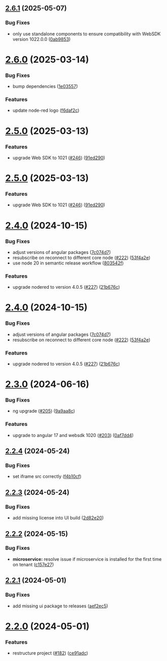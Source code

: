 ## [2.6.1](https://github.com/Cumulocity-IoT/cumulocity-node-red/compare/v2.6.0...v2.6.1) (2025-05-07)


### Bug Fixes

* only use standalone components to ensure compatibility with WebSDK version 1022.0.0 ([0ab9853](https://github.com/Cumulocity-IoT/cumulocity-node-red/commit/0ab98537ecab9706cde9dd450c4c5b791773c63f))

# [2.6.0](https://github.com/Cumulocity-IoT/cumulocity-node-red/compare/v2.5.0...v2.6.0) (2025-03-14)


### Bug Fixes

* bump dependencies ([1e03557](https://github.com/Cumulocity-IoT/cumulocity-node-red/commit/1e03557b1698179800f6e81e148d50a1334bdd92))


### Features

* update node-red logo ([f6daf2c](https://github.com/Cumulocity-IoT/cumulocity-node-red/commit/f6daf2c21bfaca5e8c71dbcbe67832261ac4af0c))

# [2.5.0](https://github.com/Cumulocity-IoT/cumulocity-node-red/compare/v2.4.0...v2.5.0) (2025-03-13)


### Features

* upgrade Web SDK to 1021 ([#246](https://github.com/Cumulocity-IoT/cumulocity-node-red/issues/246)) ([91ed290](https://github.com/Cumulocity-IoT/cumulocity-node-red/commit/91ed29037c3d0f1f49d4ce684020bb16cfa10f75))

# [2.5.0](https://github.com/Cumulocity-IoT/cumulocity-node-red/compare/v2.4.0...v2.5.0) (2025-03-13)


### Features

* upgrade Web SDK to 1021 ([#246](https://github.com/Cumulocity-IoT/cumulocity-node-red/issues/246)) ([91ed290](https://github.com/Cumulocity-IoT/cumulocity-node-red/commit/91ed29037c3d0f1f49d4ce684020bb16cfa10f75))

# [2.4.0](https://github.com/Cumulocity-IoT/cumulocity-node-red/compare/v2.3.0...v2.4.0) (2024-10-15)


### Bug Fixes

* adjust versions of angular packages ([7c074d7](https://github.com/Cumulocity-IoT/cumulocity-node-red/commit/7c074d71fb65aca431540341b301986de4876042))
* resubscribe on reconnect to different core node ([#222](https://github.com/Cumulocity-IoT/cumulocity-node-red/issues/222)) ([53f4a2e](https://github.com/Cumulocity-IoT/cumulocity-node-red/commit/53f4a2e1441a80e46a314e3281c0a928ffd8c355))
* use node 20 in semantic release workflow ([803542f](https://github.com/Cumulocity-IoT/cumulocity-node-red/commit/803542ff0bb73d4cece676108364446ce72ce787))


### Features

* upgrade nodered to version 4.0.5 ([#227](https://github.com/Cumulocity-IoT/cumulocity-node-red/issues/227)) ([21b676c](https://github.com/Cumulocity-IoT/cumulocity-node-red/commit/21b676ca67079d4f0fccb3414aee94597790b2ab))

# [2.4.0](https://github.com/Cumulocity-IoT/cumulocity-node-red/compare/v2.3.0...v2.4.0) (2024-10-15)


### Bug Fixes

* adjust versions of angular packages ([7c074d7](https://github.com/Cumulocity-IoT/cumulocity-node-red/commit/7c074d71fb65aca431540341b301986de4876042))
* resubscribe on reconnect to different core node ([#222](https://github.com/Cumulocity-IoT/cumulocity-node-red/issues/222)) ([53f4a2e](https://github.com/Cumulocity-IoT/cumulocity-node-red/commit/53f4a2e1441a80e46a314e3281c0a928ffd8c355))


### Features

* upgrade nodered to version 4.0.5 ([#227](https://github.com/Cumulocity-IoT/cumulocity-node-red/issues/227)) ([21b676c](https://github.com/Cumulocity-IoT/cumulocity-node-red/commit/21b676ca67079d4f0fccb3414aee94597790b2ab))

# [2.3.0](https://github.com/Cumulocity-IoT/cumulocity-node-red/compare/v2.2.4...v2.3.0) (2024-06-16)


### Bug Fixes

* ng upgrade ([#205](https://github.com/Cumulocity-IoT/cumulocity-node-red/issues/205)) ([9a9aa8c](https://github.com/Cumulocity-IoT/cumulocity-node-red/commit/9a9aa8c497cf5bcd4f22dee6ebbb20ad691f670c))


### Features

* upgrade to angular 17 and websdk 1020 ([#203](https://github.com/Cumulocity-IoT/cumulocity-node-red/issues/203)) ([0af7dd4](https://github.com/Cumulocity-IoT/cumulocity-node-red/commit/0af7dd45a0ff6c7d78ced6cc1f33f982a4ef388f))

## [2.2.4](https://github.com/Cumulocity-IoT/cumulocity-node-red/compare/v2.2.3...v2.2.4) (2024-05-24)


### Bug Fixes

* set iframe src correctly ([f4b10cf](https://github.com/Cumulocity-IoT/cumulocity-node-red/commit/f4b10cf41f14616efa6b6017b2aa995b62b52f95))

## [2.2.3](https://github.com/Cumulocity-IoT/cumulocity-node-red/compare/v2.2.2...v2.2.3) (2024-05-24)


### Bug Fixes

* add missing license into UI build ([2d82e20](https://github.com/Cumulocity-IoT/cumulocity-node-red/commit/2d82e20f3aa04dec6c6269cd21e262924719ee91))

## [2.2.2](https://github.com/Cumulocity-IoT/cumulocity-node-red/compare/v2.2.1...v2.2.2) (2024-05-15)


### Bug Fixes

* **microservice:** resolve issue if microservice is installed for the first time on tenant ([c157e27](https://github.com/Cumulocity-IoT/cumulocity-node-red/commit/c157e277f8b1d41c6b3557671183781412ec4501))

## [2.2.1](https://github.com/Cumulocity-IoT/cumulocity-node-red/compare/v2.2.0...v2.2.1) (2024-05-01)


### Bug Fixes

* add missing ui package to releases ([aef2ec5](https://github.com/Cumulocity-IoT/cumulocity-node-red/commit/aef2ec541e8e28aa5381a1d36d01015ebeb6e859))

# [2.2.0](https://github.com/Cumulocity-IoT/cumulocity-node-red/compare/v2.1.2...v2.2.0) (2024-05-01)


### Features

* restructure project ([#182](https://github.com/Cumulocity-IoT/cumulocity-node-red/issues/182)) ([ce91adc](https://github.com/Cumulocity-IoT/cumulocity-node-red/commit/ce91adc1335484092bdc27d92202cf63ee75faed))
